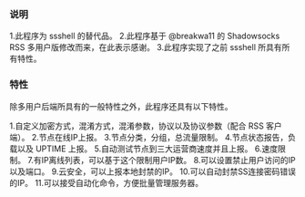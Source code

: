 ### 说明

1.此程序为 ssshell 的替代品。
2.此程序基于 @breakwa11 的 Shadowsocks RSS 多用户版修改而来，在此表示感谢。
3.此程序实现了之前 ssshell 所具有所有特性。

### 特性

除多用户后端所具有的一般特性之外，此程序还具有以下特性。

1.自定义加密方式，混淆方式，混淆参数，协议以及协议参数（配合 RSS 客户端）。
2.节点在线IP上报。
3.节点分类，分组，总流量限制。
4.节点状态报告，负载以及 UPTIME 上报。
5.自动测试节点到三大运营商速度并且上报。
6.速度限制。
7.有IP离线列表，可以基于这个限制用户IP数。
8.可以设置禁止用户访问的IP以及端口。
9.云安全，可以上报本地封禁的IP。
10.可以自动封禁SS连接密码错误的IP。
11.可以接受自动化命令，方便批量管理服务器。
